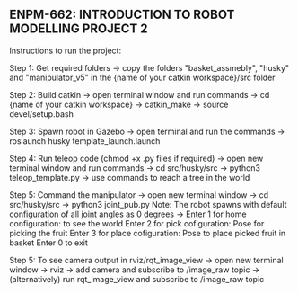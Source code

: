 ENPM-662: INTRODUCTION TO ROBOT MODELLING
PROJECT 2
-----------------------------------------------------------------------------------------------------------------------

Instructions to run the project:

Step 1: Get required folders
-> copy the folders "basket_assmebly", "husky" and "manipulator_v5" in the {name of your catkin workspace}/src folder

Step 2: Build catkin
-> open terminal window and run commands
-> cd {name of your catkin workspace}
-> catkin_make
-> source devel/setup.bash

Step 3: Spawn robot in Gazebo
-> open terminal and run the commands
-> roslaunch husky template_launch.launch

Step 4: Run teleop code (chmod +x .py files if required)
-> open new terminal window and run commands
-> cd src/husky/src
-> python3 teleop_template.py
-> use commands to reach a tree in the world

Step 5: Command the manipulator
-> open new terminal window
-> cd src/husky/src
-> python3 joint_pub.py
Note: The robot spawns with default configuration of all joint angles as 0 degrees
-> Enter 1 for home configuration: to see the world
   Enter 2 for pick cofiguration: Pose for picking the fruit
   Enter 3 for place cofiguration: Pose to place picked fruit in basket
   Enter 0 to exit

Step 5: To see camera output in rviz/rqt_image_view
-> open new terminal window
-> rviz
-> add camera and subscribe to /image_raw topic
-> (alternatively) run rqt_image_view and subscribe to /image_raw topic
